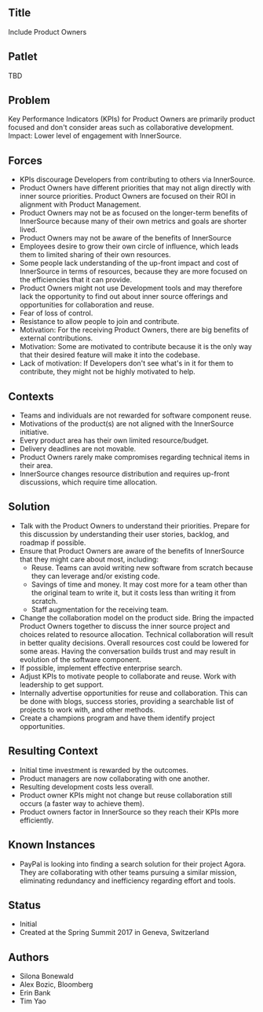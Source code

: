 ## Title

Include Product Owners

## Patlet

TBD

## Problem

Key Performance Indicators (KPIs) for Product Owners are primarily product focused and don't consider areas such as collaborative development.
Impact: Lower level of engagement with InnerSource.  

## Forces

* KPIs discourage Developers from contributing to others via InnerSource.
* Product Owners have different priorities that may not align directly with inner source priorities. Product Owners are focused on their ROI in alignment with Product Management.
* Product Owners may not be as focused on the longer-term benefits of InnerSource because many of their own metrics and goals are shorter lived.
* Product Owners may not be aware of the benefits of InnerSource
* Employees desire to grow their own circle of influence, which leads them to limited sharing of their own resources.
* Some people lack understanding of the up-front impact and cost of InnerSource in terms of resources, because they are more focused on the efficiencies that it can provide.
* Product Owners might not use Development tools and may therefore lack the opportunity to find out about inner source offerings and opportunities for collaboration and reuse.
* Fear of loss of control.
* Resistance to allow people to join and contribute.
* Motivation: For the receiving Product Owners, there are big benefits of external contributions.
* Motivation: Some are motivated to contribute because it is the only way that their desired feature will make it into the codebase.
* Lack of motivation: If Developers don't see what's in it for them to contribute, they might not be highly motivated to help.

## Contexts

* Teams and individuals are not rewarded for software component reuse.
* Motivations of the product(s) are not aligned with the InnerSource initiative.
* Every product area has their own limited resource/budget.
* Delivery deadlines are not movable.
* Product Owners rarely make compromises regarding technical items in their area.
* InnerSource changes resource distribution and requires up-front discussions, which require time allocation.

## Solution

* Talk with the Product Owners to understand their priorities. Prepare for this discussion by understanding their user stories, backlog, and roadmap if possible.
* Ensure that Product Owners are aware of the benefits of InnerSource that they might care about most, including:
    - Reuse. Teams can avoid writing new software from scratch because they can leverage and/or existing code.
    - Savings of time and money. It may cost more for a team other than the original team to write it, but it costs less than   writing it from scratch.
    - Staff augmentation for the receiving team.
* Change the collaboration model on the product side. Bring the impacted Product Owners together to discuss the inner source project and choices related to resource allocation. Technical collaboration will result in better quality decisions. Overall resources cost could be lowered for some areas. Having the conversation builds trust and may result in evolution of the software component.  
* If possible, implement effective enterprise search.
* Adjust KPIs to motivate people to collaborate and reuse. Work with leadership to get support.
* Internally advertise opportunities for reuse and collaboration. This can be done with blogs, success stories, providing a searchable list of projects to work with, and other methods.
* Create a champions program and have them identify project opportunities.

## Resulting Context

* Initial time investment is rewarded by the outcomes.
* Product managers are now collaborating with one another.
* Resulting development costs less overall.
* Product owner KPIs might not change but reuse collaboration still occurs (a faster way to achieve them).
* Product owners factor in InnerSource so they reach their KPIs more efficiently.

## Known Instances

* PayPal is looking into finding a search solution for their project Agora. They are collaborating with other teams pursuing a similar mission, eliminating redundancy and inefficiency regarding effort and tools.

## Status

* Initial
* Created at the Spring Summit 2017 in Geneva, Switzerland

## Authors

* Silona Bonewald
* Alex Bozic, Bloomberg
* Erin Bank
* Tim Yao
